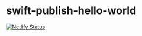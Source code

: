# swift-publish-hello-world

[![Netlify Status](https://api.netlify.com/api/v1/badges/f85cfc8e-779e-4515-8f6a-6ff398a292ff/deploy-status)](https://app.netlify.com/sites/thirsty-jang-d93819/deploys)
